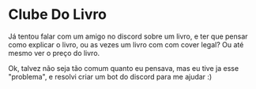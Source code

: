 # Clube Do Livro
Já tentou falar com um amigo no discord sobre um livro, e ter que pensar como explicar o livro, ou as vezes um livro com com cover legal? Ou até mesmo ver o preço do livro.

Ok, talvez não seja tão comum quanto eu pensava, mas eu tive ja esse "problema", e resolvi criar um bot do discord para me ajudar :)